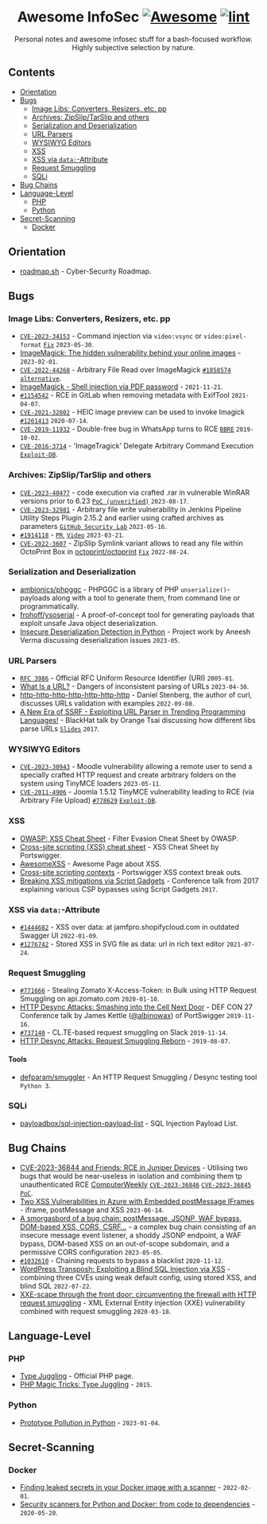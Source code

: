 <div align="center">

<!-- title -->

<!--lint ignore no-dead-urls-->

# Awesome InfoSec [![Awesome](https://awesome.re/badge.svg)](https://awesome.re) [![lint](https://github.com/spekulatius/awesome-infosec/actions/workflows/lint.yaml/badge.svg)](https://github.com/spekulatius/awesome-infosec/actions/workflows/lint.yaml)

<!-- subtitle -->

Personal notes and awesome infosec stuff for a bash-focused workflow. Highly subjective selection by nature.

<!-- image -->

<!--
<a href="" target="_blank" rel="noopener noreferrer">
  <img src="" />
</a>
-->

<!-- description -->

</div>

<!-- TOC -->

## Contents

- [Orientation](#orientation)
- [Bugs](#bugs)
  - [Image Libs: Converters, Resizers, etc. pp](#image-libs-converters-resizers-etc-pp)
  - [Archives: ZipSlip/TarSlip and others](#archives-zipsliptarslip-and-others)
  - [Serialization and Deserialization](#serialization-and-deserialization)
  - [URL Parsers](#url-parsers)
  - [WYSIWYG Editors](#wysiwyg-editors)
  - [XSS](#xss)
  - [XSS via `data:`-Attribute](#xss-via-data-attribute)
  - [Request Smuggling](#request-smuggling)
  - [SQLi](#sqli)
- [Bug Chains](#bug-chains)
- [Language-Level](#language-level)
  - [PHP](#php)
  - [Python](#python)
- [Secret-Scanning](#secret-scanning)
  - [Docker](#docker)

<!-- CONTENT -->

## Orientation

- [roadmap.sh](https://roadmap.sh/cyber-security) - Cyber-Security Roadmap.

## Bugs

### Image Libs: Converters, Resizers, etc. pp

- [`CVE-2023-34153`](https://nvd.nist.gov/vuln/detail/CVE-2023-34153) - Command injection via `video:vsync` or `video:pixel-format` [`Fix`](https://github.com/ImageMagick/ImageMagick/issues/6338) `2023-05-30`.
- [ImageMagick: The hidden vulnerability behind your online images](https://www.metabaseq.com/imagemagick-zero-days/) - `2023-02-01`.
- [`CVE-2022-44268`](https://github.com/duc-nt/CVE-2022-44268-ImageMagick-Arbitrary-File-Read-PoC) - Arbitrary File Read over ImageMagick [`#1858574`](https://hackerone.com/reports/1858574) [`alternative`](https://github.com/voidz0r/CVE-2022-44268).
- [ImageMagick - Shell injection via PDF password](https://insert-script.blogspot.com/2020/11/imagemagick-shell-injection-via-pdf.html) - `2021-11-21`.
- [`#1154542`](https://hackerone.com/reports/1154542) - RCE in GitLab when removing metadata with ExifTool `2021-04-07`.
- [`CVE-2021-32802`](https://nvd.nist.gov/vuln/detail/CVE-2021-32802) - HEIC image preview can be used to invoke Imagick [`#1261413`](https://hackerone.com/reports/1261413) `2020-07-14`.
- [`CVE-2019-11932`](https://awakened1712.github.io/hacking/hacking-whatsapp-gif-rce/) - Double-free bug in WhatsApp turns to RCE [`BBRE`](https://www.youtube.com/watch?v=lplExF6djQ4) `2019-10-02`.
- [`CVE-2016-3714`](https://nvd.nist.gov/vuln/detail/CVE-2016-3714) - 'ImageTragick' Delegate Arbitrary Command Execution [`Exploit-DB`](https://www.exploit-db.com/exploits/39791).

### Archives: ZipSlip/TarSlip and others

- [`CVE-2023-40477`](https://www.zerodayinitiative.com/advisories/ZDI-23-1152/) - code execution via crafted .rar in vulnerable WinRAR versions prior to 6.23 [`PoC (unverified)`](https://github.com/b1tg/CVE-2023-38831-winrar-exploit) `2023-08-17`.
- [`CVE-2023-32981`](https://nvd.nist.gov/vuln/detail/CVE-2023-32981) - Arbitrary file write vulnerability in Jenkins Pipeline Utility Steps Plugin 2.15.2 and earlier using crafted archives as parameters [`GitHub Security Lab`](https://securitylab.github.com/advisories/GHSL-2023-058_GHSL-2023-059_Pipeline_Utility_Steps_Plugin/) `2023-05-16`.
- [`#1914118`](https://hackerone.com/reports/1914118) - [`PR`](https://github.com/github/securitylab/issues/728), [`Video`](https://www.youtube.com/watch?v=F95U912u7OQ) `2023-03-21`.
- [`CVE-2022-3607`](https://huntr.dev/bounties/2d1db3c9-93e8-4902-a55b-5ea53c22aa11/) - ZipSlip Symlink variant allows to read any file within OctoPrint Box in [octoprint/octoprint](https://github.com/OctoPrint/OctoPrint) [`Fix`](https://github.com/octoprint/octoprint/commit/3cca3a43f3d085e9bbe5a5840c8255bb1b5d052e) `2022-08-24`.

### Serialization and Deserialization

- [ambionics/phpggc](https://github.com/ambionics/phpggc) - PHPGGC is a library of PHP `unserialize()`-payloads along with a tool to generate them, from command line or programmatically.
- [frohoff/ysoserial](https://github.com/frohoff/ysoserial) - A proof-of-concept tool for generating payloads that exploit unsafe Java object deserialization.
- [Insecure Deserialization Detection in Python](https://scholarworks.sjsu.edu/etd_projects/1270?utm_source=scholarworks.sjsu.edu%2Fetd_projects%2F1270) - Project work by Aneesh Verma discussing deserialization issues `2023-05`.

### URL Parsers

- [`RFC 3986`](https://www.rfc-editor.org/rfc/rfc3986) - Official RFC Uniform Resource Identifier (URI) `2005-01`.
- [What Is a URL?](https://azeemba.com/posts/what-is-a-url.html) - Dangers of inconsistent parsing of URLs `2023-04-30`.
- [http-http-http-http-http-http-http](https://daniel.haxx.se/blog/2022/09/08/http-http-http-http-http-http-http/) - Daniel Stenberg, the author of curl, discusses URLs validation with examples `2022-09-08`.
- [A New Era of SSRF - Exploiting URL Parser in Trending Programming Languages!](https://www.youtube.com/watch?v=voTHFdL9S2k) - BlackHat talk by Orange Tsai discussing how different libs parse URLs [`Slides`](https://www.blackhat.com/docs/us-17/thursday/us-17-Tsai-A-New-Era-Of-SSRF-Exploiting-URL-Parser-In-Trending-Programming-Languages.pdf) `2017`.

### WYSIWYG Editors

- [`CVE-2023-30943`](https://nvd.nist.gov/vuln/detail/CVE-2023-30943) - Moodle vulnerability allowing a remote user to send a specially crafted HTTP request and create arbitrary folders on the system using TinyMCE loaders `2023-05-11`.
- [`CVE-2011-4906`](https://nvd.nist.gov/vuln/detail/CVE-2011-4906) - Joomla 1.5.12 TinyMCE vulnerability leading to RCE (via Arbitrary File Upload) [`#778629`](https://hackerone.com/reports/778629) [`Exploit-DB`](https://www.exploit-db.com/exploits/10183).

### XSS

- [OWASP: XSS Cheat Sheet](https://cheatsheetseries.owasp.org/cheatsheets/XSS_Filter_Evasion_Cheat_Sheet.html) - Filter Evasion Cheat Sheet by OWASP.
- [Cross-site scripting (XSS) cheat sheet](https://portswigger.net/web-security/cross-site-scripting/cheat-sheet) - XSS Cheat Sheet by Portswigger.
- [AwesomeXSS](https://github.com/s0md3v/AwesomeXSS) - Awesome Page about XSS.
- [Cross-site scripting contexts](https://portswigger.net/web-security/cross-site-scripting/contexts) - Portswigger XSS context break outs.
- [Breaking XSS mitigations via Script Gadgets](https://www.blackhat.com/docs/us-17/thursday/us-17-Lekies-Dont-Trust-The-DOM-Bypassing-XSS-Mitigations-Via-Script-Gadgets.pdf) - Conference talk from 2017 explaining various CSP bypasses using Script Gadgets `2017`.

### XSS via `data:`-Attribute

- [`#1444682`](https://hackerone.com/reports/1444682) - XSS over data: at jamfpro.shopifycloud.com in outdated Swagger UI `2022-01-09`.
- [`#1276742`](https://hackerone.com/reports/1276742) - Stored XSS in SVG file as data: url in rich text editor `2021-07-24`.

### Request Smuggling

- [`#771666`](https://hackerone.com/reports/771666) - Stealing Zomato X-Access-Token: in Bulk using HTTP Request Smuggling on api.zomato.com `2020-01-10`.
- [HTTP Desync Attacks: Smashing into the Cell Next Door](https://www.youtube.com/watch?v=w-eJM2Pc0KI) - DEF CON 27 Conference talk by James Kettle ([@albinowax](https://twitter.com/albinowax)) of PortSwigger `2019-11-16`.
- [`#737140`](https://hackerone.com/reports/737140) - CL.TE-based request smuggling on Slack `2019-11-14`.
- [HTTP Desync Attacks: Request Smuggling Reborn](https://portswigger.net/research/http-desync-attacks-request-smuggling-reborn) - `2019-08-07`.

#### Tools

- [defparam/smuggler](https://github.com/defparam/smuggler) - An HTTP Request Smuggling / Desync testing tool `Python 3`.

### SQLi

- [payloadbox/sql-injection-payload-list](https://github.com/payloadbox/sql-injection-payload-list) - SQL Injection Payload List.

## Bug Chains

- [CVE-2023-36844 and Friends: RCE in Juniper Devices](https://labs.watchtowr.com/cve-2023-36844-and-friends-rce-in-juniper-firewalls/) - Utilising two bugs that would be near-useless in isolation and combining them tp unauthenticated RCE [ComputerWeekly](https://www.computerweekly.com/news/366550532/Threat-actors-exploiting-unpatched-Juniper-Networks-devices) [`CVE-2023-36846`](https://nvd.nist.gov/vuln/detail/CVE-2023-36846) [`CVE-2023-36845`](https://nvd.nist.gov/vuln/detail/CVE-2023-36845) [`PoC`](https://github.com/watchtowrlabs/juniper-rce_cve-2023-36844).
- [Two XSS Vulnerabilities in Azure with Embedded postMessage IFrames](https://orca.security/resources/blog/examining-two-xss-vulnerabilities-in-azure-services/) - iframe, postMessage and XSS `2023-06-14`.
- [A smorgasbord of a bug chain: postMessage, JSONP, WAF bypass, DOM-based XSS, CORS, CSRF…](https://jub0bs.com/posts/2023-05-05-smorgasbord-of-a-bug-chain/) - a complex bug chain consisting of an insecure message event listener, a shoddy JSONP endpoint, a WAF bypass, DOM-based XSS on an out-of-scope subdomain, and a permissive CORS configuration `2023-05-05`.
- [`#1032610`](https://hackerone.com/reports/1032610) - Chaining requests to bypass a blacklist `2020-11-12`.
- [WordPress Transposh: Exploiting a Blind SQL Injection via XSS](https://www.rcesecurity.com/2022/07/WordPress-Transposh-Exploiting-a-Blind-SQL-Injection-via-XSS/) - combining three CVEs using weak default config, using stored XSS, and blind SQL `2022-07-22`. 
- [XXE-scape through the front door: circumventing the firewall with HTTP request smuggling](https://honoki.net/2020/03/18/xxe-scape-through-the-front-door-circumventing-the-firewall-with-http-request-smuggling/) - XML External Entity injection (XXE) vulnerability combined with request smuggling `2020-03-18`.

## Language-Level

### PHP

- [Type Juggling](https://www.php.net/manual/en/language.types.type-juggling.php) - Official PHP page.
- [PHP Magic Tricks: Type Juggling](https://owasp.org/www-pdf-archive/PHPMagicTricks-TypeJuggling.pdf) - `2015`.

### Python

- [Prototype Pollution in Python](https://blog.abdulrah33m.com/prototype-pollution-in-python/) - `2023-01-04`.

## Secret-Scanning

### Docker

- [Finding leaked secrets in your Docker image with a scanner](https://pythonspeed.com/articles/docker-secret-scanner/) - `2022-02-01`.
- [Security scanners for Python and Docker: from code to dependencies](https://pythonspeed.com/articles/docker-python-security-scan/) - `2020-05-20`.

<!-- END CONTENT -->

